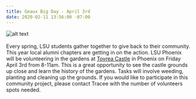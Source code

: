 ```yaml
---
title: Geaux Big Day - April 3rd
date: 2020-02-11 13:56:00 -07:00
---
```


![alt text](https://lsu-phoenix-alumni.github.io/assets/img/TovreaCastle.jpg)  
<br>
Every spring, LSU students gather together to give back to their community. This year local alumni chapters are getting in on the action. LSU Phoenix will be volunteering in the gardens at [Tovrea Castle][1] in Phoenix on Friday April 3rd from 8-11am. This is a great opportunity to see the castle grounds up close and learn the history of the gardens. Tasks will involve weeding, planting and cleaning up the grounds. If you would like to participate in this community project, please contact Tracee with the number of volunteers spots needed. 

[1]: https://tovreacastletours.com/